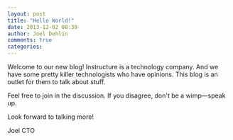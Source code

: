 ```yaml
---
layout: post
title: "Hello World!"
date: 2013-12-02 08:39
author: Joel Dehlin
comments: true
categories: 
---
```


Welcome to our new blog! Instructure is a technology company. And we have some pretty killer technologists who have opinions. This blog is an outlet for them to talk about stuff.

Feel free to join in the discussion. If you disagree, don't be a wimp—speak up.

Look forward to talking more!

Joel
CTO